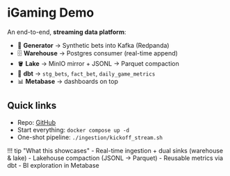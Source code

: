 # iGaming Demo

An end-to-end, **streaming data platform**:

- 🧪 **Generator** → Synthetic bets into Kafka (Redpanda)
- 🗄️ **Warehouse** → Postgres consumer (real-time append)
- 🪣 **Lake** → MinIO mirror + JSONL → Parquet compaction
- 🧱 **dbt** → `stg_bets`, `fact_bet`, `daily_game_metrics`
- 📊 **Metabase** → dashboards on top

## Quick links
- Repo: [GitHub](https://github.com/nicolaaswanepoel-hue/igaming-demo)
- Start everything: `docker compose up -d`
- One-shot pipeline: `./ingestion/kickoff_stream.sh`

!!! tip "What this showcases"
    - Real-time ingestion + dual sinks (warehouse & lake)
    - Lakehouse compaction (JSONL → Parquet)
    - Reusable metrics via dbt
    - BI exploration in Metabase
